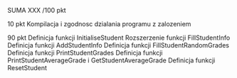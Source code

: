 SUMA  XXX /100 pkt

10 pkt
Kompilacja i zgodnosc dzialania programu z zalozeniem


90 pkt
Definicja funkcji InitialiseStudent
Rozszerzenie funkcji FillStudentInfo
Definicja funkcji AddStudentInfo
Definicja funkcji FillStudentRandomGrades
Definicja funkcji PrintStudentGrades
Definicja funkcji PrintStudentAverageGrade i GetStudentAverageGrade
Definicja funkcji ResetStudent
